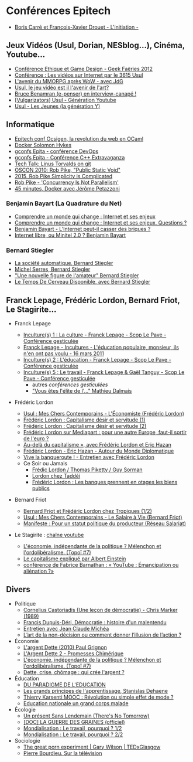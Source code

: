 # Conférences Epitech

* [Boris Carré et François-Xavier Drouet - L'initiation -](https://www.youtube.com/watch?v=_WlnVRQo0jk&)

## Jeux Vidéos (Usul, Dorian, NESblog...), Cinéma, Youtube...

* [Conférence Ethique et Game Design - Geek Faëries 2012](https://www.youtube.com/watch?v=gqc1VLrUzbg)
* [Conférence : Les vidéos sur Internet par le 3615 Usul](https://www.youtube.com/watch?v=MxGs3c14WLE)
* [L'avenir du MMORPG après WoW - avec JdG](https://www.youtube.com/watch?v=mkxycNbahyk)
* [Usul, le jeu vidéo est il l'avenir de l'art?](https://www.youtube.com/watch?v=bhZ91kb2iSI)
* [Bruce Benamran (e-penser) en interview-canapé !](https://www.youtube.com/watch?v=JVv979sjcSE)
* [[Vulgarizators] Usul - Génération Youtube](https://www.youtube.com/watch?v=124BhP3bR8E)
* [Usul - Les Jeunes (la génération Y)](https://www.youtube.com/watch?v=yMOlTGHpZKg)

## Informatique

* [Epitech conf  Ocsigen, la revolution du web en OCaml](Http://www.dailymotion.com/video/xqzd6c_ocsigen-la-revolution-du-web-en-ocaml_tech)
* [Docker Solomon Hykes](https://vimeo.com/72964003)
* [gconfs Epita - conférence DevOps](https://www.youtube.com/watch?v=XCFS5D7iIM8])
* [gconfs Epita - Conférence C++ Extravaganza](https://www.youtube.com/watch?v=d4i_zriwa4o)
* [Tech Talk: Linus Torvalds on git](https://www.youtube.com/watch?v=4XpnKHJAok8)
* [OSCON 2010: Rob Pike, "Public Static Void"](https://www.youtube.com/watch?v=5kj5ApnhPAE)
* [2015, Rob Pike Simplicity is Complicated](https://www.youtube.com/watch?v=rFejpH_tAHM)
* [Rob Pike - 'Concurrency Is Not Parallelism'](https://www.youtube.com/watch?v=cN_DpYBzKso)
* [45 minutes, Docker avec Jérôme Petazzoni](https://www.youtube.com/watch?v=bXSC3-mrgWA)

### Benjamin Bayart (La Quadrature du Net)

* [Comprendre un monde qui change : Internet et ses enjeux](https://www.youtube.com/watch?v=yBmz29_5ffA)
* [Comprendre un monde qui change : Internet et ses enjeux. Questions ?](https://www.youtube.com/watch?v=ZMJa1OTXnW0)
* [Benjamin Bayart - L'Internet peut-il casser des briques ?](https://www.youtube.com/watch?v=JvvGZxjNHiw)
* [Internet libre, ou Minitel 2.0 ? Benjamin Bayart](https://www.youtube.com/watch?v=AoRGoQ76PK8)

### Bernard Stiegler

* [La société automatique, Bernard Stiegler](https://www.youtube.com/watch?v=999kzydPHGg)
* [Michel Serres, Bernard Stiegler](https://www.youtube.com/watch?v=iREkxNVetbQ)
* ["Une nouvelle figure de l'amateur" Bernard Stiegler](https://www.youtube.com/watch?v=EIsDStewTwU)
* [Le Temps De Cerveau Disponible, avec Bernard Stiegler](https://www.youtube.com/watch?v=amzLnvfaeJM)

## Franck Lepage, Frédéric Lordon, Bernard Friot, Le Stagirite...

* Franck Lepage
  * [Inculture(s) 1 : La culture - Franck Lepage - Scop Le Pave - Conférence gesticulée](https://www.youtube.com/watch?v=9MCU7ALAq0Q)
  * [Franck Lepage - Incultures - L'éducation populaire, monsieur, ils n'en ont pas voulu - 16 mars 2011](https://www.youtube.com/watch?v=96-8F7CZ_AU)
  * [Inculture(s) 2 : L'éducation - Franck Lepage - Scop Le Pave - Conférence gesticulée](https://www.youtube.com/watch?v=ACxRSSkYR_k)
  * [Inculture(s) 5 : Le travail - Franck Lepage & Gaël Tanguy - Scop Le Pave - Conférence gesticulée](https://www.youtube.com/watch?v=cqIcOaKAX4k)
    + autres _conférences gesticulées_
    + ["Vous êtes l'élite de l'..." Mathieu Dalmais](https://www.youtube.com/watch?v=cRdw9Wy2ViE)
* Frédéric Lordon
  * [Usul : Mes Chers Contemporains - L'Économiste (Frédéric Lordon)](https://www.youtube.com/watch?v=87sEeVj057Q)
  * [Frédéric Lordon : Capitalisme désir et servitude (1)](https://www.youtube.com/watch?v=yDsR0j4JLdM)
  * [Frédéric Lordon : Capitalisme désir et servitude (2)](https://www.youtube.com/watch?v=u_CgyMe6Qd4)
  * [Frédéric Lordon sur Mediapart : pour une autre Europe, faut-il sortir de l'euro ?](https://www.youtube.com/watch?v=GN9IIu3417E)
  * [Au-delà du capitalisme », avec Frédéric Lordon et Eric Hazan](https://www.youtube.com/watch?v=MKWfCdZ8zLI)
  * [Frédéric Lordon - Eric Hazan - Autour du Monde Diplomatique](https://www.youtube.com/playlist?list=PLiFh9QE1t7XsRB_eQfXOyJzEwMxH3tGHP)
  * [Vive la banqueroute ! - Entretien avec Frédéric Lordon](https://www.youtube.com/watch?v=Ds85pZcUiys)
  * Ce Soir ou Jamais
    + [Frédic Lordon / Thomas Piketty / Guy Sorman](https://www.youtube.com/watch?v=tZnm5J3o3hk)
    + [Lordon chez Taddéi](https://www.youtube.com/watch?v=pU9Zl1T23MI)
    + [Frédéric Lordon : Les banques prennent en otages les biens publics](https://www.youtube.com/watch?v=QRCRiGiCCxo)

* Bernard Friot
  * [Bernard Friot et Frédéric Lordon chez Tropiques (1/2)](https://www.youtube.com/watch?v=E6-x5lJD8K4)
  * [Usul : Mes Chers Contemporains - Le Salaire à Vie (Bernard Friot)](https://www.youtube.com/watch?v=uhg0SUYOXjw)
  * [Manifeste : Pour un statut politique du producteur (Réseau Salariat)](https://www.youtube.com/watch?v=lRHO5GfKgFY)
* Le Stagirite : [chaîne youtube](https://www.youtube.com/user/LeStagirite/videos)
  * [L'économie, indépendante de la politique ? Mélenchon et l'ordolibéralisme. (Topoï #7)](https://www.youtube.com/watch?v=hFtJHymkqQk)
  * [Le capitalisme expliqué par Albert Einstein](https://www.youtube.com/watch?v=E4V221YmioA)
  * [conférence de Fabrice Barnathan : « YouTube : Émancipation ou aliénation ?»](https://www.youtube.com/watch?v=Gc-qS63rFDc)

## Divers

* Politique
  * [Cornelius Castoriadis (Une leçon de démocratie) - Chris Marker (1989)](http://www.derives.tv/Cornelius-Castoriadis-Une-lecon-de)
  * [Francis Dupuis-Déri, Démocratie : histoire d'un malentendu](https://www.youtube.com/watch?v=KVW5ogGDlts)
  * [Entretien avec Jean Claude Michéa](https://www.youtube.com/watch?v=5r-tlZfGPW0)
  * [L’art de la non-décision ou comment donner l’illusion de l’action ?](https://www.youtube.com/watch?v=4Dk1sysJoZs)
* Économie
  * [L'argent Dette (2010) Paul Grignon](https://www.youtube.com/watch?v=kgA2-bWXSN4)
  * [L'Argent Dette 2 - Promesses Chimérique](https://www.youtube.com/watch?v=mC9rpRa8zlw)
  * [L'économie, indépendante de la politique ? Mélenchon et l'ordolibéralisme. (Topoï #7)](https://www.youtube.com/watch?v=hFtJHymkqQk)
  * [Dette, crise, chômage : qui crée l'argent ?](https://www.youtube.com/watch?v=syAkdb_TDyo)
* Éducation
  * [DU PARADIGME DE L'EDUCATION](https://www.youtube.com/watch?v=e1LRrVYb8IE)
  * [Les grands principes de l'apprentissage, Stanislas Dehaene](https://www.youtube.com/watch?v=4NYAuRjvMNQ)
  * [Thierry Karsenti MOOC : Révolution ou simple effet de mode ?](https://www.youtube.com/watch?v=nyzn1W-wRQg)
  * [Education nationale un grand corps malade](https://www.youtube.com/watch?v=qkS4BAOiDQE)
* Écologie
  * [Un présent Sans Lendemain (There's No Tomorrow)](https://www.youtube.com/watch?v=a0J2gj80EVI)
  * [[DOC] LA GUERRE DES GRAINES (officiel)](http://dai.ly/x1y3elt)
  * [Mondialisation : Le travail, pourquoi ? 1/2](https://www.youtube.com/watch?v=e6NbIiRlTN8)
  * [Mondialisation : Le travail, pourquoi ? 2/2](https://www.youtube.com/watch?v=rDaUOcQFxzA)
* Sociologie
  * [The great porn experiment | Gary Wilson | TEDxGlasgow](https://www.youtube.com/watch?v=wSF82AwSDiU)
  * [Pierre Bourdieu. Sur la télévision](https://www.youtube.com/watch?v=vcc6AEpjdcY)
